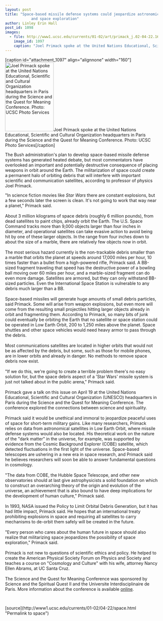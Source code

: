```yaml
---
layout: post
title: "Space-based missile defense systems could jeopardize astronomical research
			and space exploration"
author: Linley Erin Hall
post_id: 1098
images:
  - file: http://www1.ucsc.edu/currents/01-02/art/primack_j.02-04-22.160.jpg
    image_id: 1097
    caption: "Joel Primack spoke at the United Nations Educational, Scientific and Cultural Organization headquarters in Paris during the Science and the Quest for Meaning Conference. Photo: UCSC Photo Services"
---
```


[caption id="attachment_1097" align="alignnone" width="160"]<a href="http://localhost/mysite/wp-content/uploads/2002/04/primack_j.02-04-22.160.jpg"><img class="size-full wp-image-1097" src="http://localhost/mysite/wp-content/uploads/2002/04/primack_j.02-04-22.160.jpg" alt="Joel Primack spoke at the United Nations Educational, Scientific and Cultural Organization headquarters in Paris during the Science and the Quest for Meaning Conference. Photo: UCSC Photo Services" width="160" height="226" /></a>Joel Primack spoke at the United Nations Educational, Scientific and Cultural Organization headquarters in Paris during the Science and the Quest for Meaning Conference. Photo: UCSC Photo Services[/caption]
<p>
  The Bush administration's plan to develop space-based missile defense systems has generated heated debate, but most commentators have overlooked an important and potentially destructive consequence of placing weapons in orbit around the Earth. The militarization of space could create a permanent halo of orbiting debris that will interfere with important scientific and communication satellites, according to professor of physics Joel Primack.
</p>"In science fiction movies like <i>Star Wars</i> there are constant explosions, but a few seconds later the screen is clean. It's not going to work that way near a planet," Primack said.<br>
<br>
About 3 million kilograms of space debris (roughly 6 million pounds), from dead satellites to paint chips, already orbit the Earth. The U.S. Space Command tracks more than 9,000 objects larger than four inches in diameter, and operational satellites can take evasive action to avoid being hit by one of these larger objects. In the range from four inches down to about the size of a marble, there are relatively few objects now in orbit.<br>
<br>
The most serious hazard currently is the non-trackable debris smaller than a marble that orbits the planet at speeds around 17,000 miles per hour, 10 times faster than a bullet from a high-powered rifle, Primack said. A BB-sized fragment traveling that speed has the destructive power of a bowling ball moving over 60 miles per hour, and a marble-sized fragment can do even more damage. Satellites are armored, but they can only withstand BB-sized particles. Even the International Space Station is vulnerable to any debris much larger than a BB.<br>
<br>
Space-based missiles will generate huge amounts of small debris particles, said Primack. Some will arise from weapon explosions, but even more will come from the resulting small projectiles hitting larger objects already in orbit and fragmenting them. According to Primack, so many bits of junk could eventually be orbiting the Earth that no satellite or space station could be operated in Low Earth Orbit, 200 to 1,250 miles above the planet. Space shuttles and other space vehicles would need heavy armor to pass through the debris.<br>
<br>
Most communications satellites are located in higher orbits that would not be as affected by the debris, but some, such as those for mobile phones, are in lower orbits and already in danger. No methods to remove space debris now exist.<br>
<br>
"If we do this, we're going to create a terrible problem there's no easy solution for, but the space debris aspect of a 'Star Wars' missile system is just not talked about in the public arena," Primack said.<br>
<br>
Primack gave a talk on this issue on April 19 at the United Nations Educational, Scientific and Cultural Organization (UNESCO) headquarters in Paris during the Science and the Quest for Meaning Conference. The conference explored the connections between science and spirituality.<br>
<br>
Primack said it would be unethical and immoral to jeopardize peaceful uses of space for short-term military gains. Like many researchers, Primack relies on data from astronomical satellites in Low Earth Orbit, where missile defense systems would also be located. His theoretical work on the nature of the "dark matter" in the universe, for example, was supported by evidence from the Cosmic Background Explorer (COBE) satellite, which detected fluctuations in the first light of the universe. Space-based telescopes are ushering in a new era in space research, and Primack said he believes researchers will soon be able to answer fundamental questions in cosmology.<br>
<br>
"The data from COBE, the Hubble Space Telescope, and other new observatories should at last give astrophysicists a solid foundation on which to construct an overarching theory of the origin and evolution of the universe, an achievement that is also bound to have deep implications for the development of human culture," Primack said.<br>
<br>
In 1993, NASA issued the Policy to Limit Orbital Debris Generation, but it has had little impact, Primack said. He hopes that an international treaty prohibiting explosions in space and requiring all satellites to carry mechanisms to de-orbit them safely will be created in the future.<br>
<br>
"Every person who cares about the human future in space should also realize that militarizing space jeopardizes the possibility of space exploration," Primack said.<br>
<br>
Primack is not new to questions of scientific ethics and policy. He helped to create the American Physical Society Forum on Physics and Society and teaches a course on "Cosmology and Culture" with his wife, attorney Nancy Ellen Abrams, at UC Santa Cruz.<br>
<br>
The Science and the Quest for Meaning Conference was sponsored by Science and the Spiritual Quest II and the Universite Interdisciplinaire de Paris. More information about the conference is available <a href="http://www.ssq.net/Coming_Events/Paris/paris.html">online</a>.
<p>
  <br>

</p>
<p>

</p>
[source](http://www1.ucsc.edu/currents/01-02/04-22/space.html "Permalink to space")
